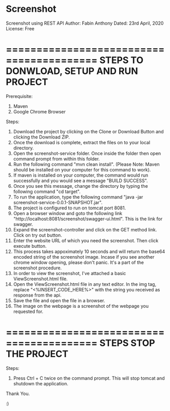 # Screenshot
Screenshot using REST API
Author: Fabin Anthony
Dated: 23rd April, 2020
License: Free

=========================================
STEPS TO DONWLOAD, SETUP AND RUN PROJECT
=========================================

Prerequisite:
1. Maven
2. Google Chrome Browser

Steps:
1. Download the project by clicking on the Clone or Download Button and clicking the Download ZIP.
2. Once the download is complete, extract the files on to your local directory.
3. Open the screenshot-service folder. Once inside the folder then open command prompt from within this folder.
4. Run the following command "mvn clean install". (Please Note: Maven should be installed on your computer for this command to work).
5. If maven is installed on your computer, the command would run successfully and you would see a message "BUILD SUCCESS".
6. Once you see this message, change the directory by typing the following command "cd target".
7. To run the application, type the following command "java -jar screenshot-service-0.0.1-SNAPSHOT.jar".
8. The project is configured to run on tomcat port 8081.
9. Open a browser window and goto the following link "http://localhost:8081/screenshot/swagger-ui.html". This is the link for swagger.
10. Expand the screenshot-controller and click on the GET method link. Click on try out button.
11. Enter the website URL of which you need the screenshot. Then click execute button.
12. This process takes appoximately 10 seconds and will return the base64 encoded string of the screenshot image. Incase if you see another chrome window opening, please don't panic. It's a part of the screenshot procedure.
13. In order to view the screenshot, I've attached a basic ViewScreenshot.html file.
14. Open the ViewScreenshot.html file in any text editor. In the img tag, replace "<%INSERT_CODE_HERE%>" with the string you received as response from the api.
15. Save the file and open the file in a browser.
16. The image on the webpage is a screenshot of the webpage you requested for.

=========================================
STEPS STOP THE PROJECT
=========================================

Steps:
1. Press Ctrl + C twice on the command prompt. This will stop tomcat and shutdown the application.

Thank You.

:)
